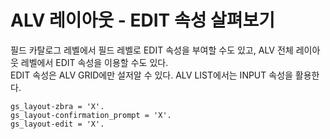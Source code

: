 # ALV 레이아웃 - EDIT 속성 살펴보기
필드 카탈로그 레벨에서 필드 레벨로 EDIT 속성을 부여할 수도 있고, ALV 전체 레이아웃 레벨에서 EDIT 속성을 이용할 수도 있다. <br>
EDIT 속성은 ALV GRID에만 설저알 수 있다.
ALV LIST에서는 INPUT 속성을 활용한다.

```ABAP
gs_layout-zbra = 'X'.
gs_layout-confirmation_prompt = 'X'.
gs_layout-edit = 'X'.
```